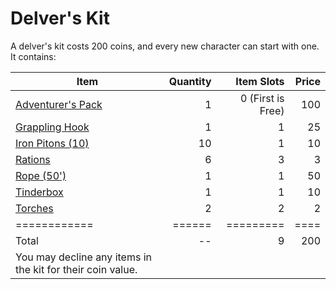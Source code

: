 ---
---

# Delver's Kit

A delver's kit costs 200 coins, and every new character can start with one. It contains:

|Item|Quantity|Item Slots|Price|
|----|-------:|---------:|----:|
|[Adventurer's Pack](Individual%20Item%20Cards/Gear/100%20Coins/Adventurer's%20Pack.md)|1|0 (First is Free)|100|
|[Grappling Hook](Individual%20Item%20Cards/Gear/25%20Coins/Grappling%20Hook.md)|1|1|25|
|[Iron Pitons (10)](Individual%20Item%20Cards/Gear/10%20Coins/Iron%20Piton.md)|10|1|10|
|[Rations](Individual%20Item%20Cards/Gear/1%20Coin/Ration.md)|6|3|3|
|[Rope (50')](Individual%20Item%20Cards/Gear/50%20Coins/Rope%20(50').md)|1|1|50|
|[Tinderbox](Individual%20Item%20Cards/Gear/10%20Coins/Tinderbox.md)|1|1|10|
|[Torches](Individual%20Item%20Cards/Gear/1%20Coin/Torch.md)|2|2|2|
|============|======|=========|====|
|Total|--|9|200|
|You may decline any items in the kit for their coin value.||||

